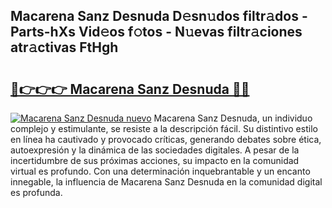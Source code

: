 ## Macarena Sanz Desnuda D𝚎sn𝚞dos filtr𝚊dos - Parts-hXs Vid𝚎os f𝚘tos - N𝚞evas filtr𝚊ciones atr𝚊ctivas FtHgh

# <h2><a href="http://mb0nc1.tromn.icu/?c=Macarena+Sanz+Desnuda">🔗👉👉👉 Macarena Sanz Desnuda 🔗🔗</a></h2>

[![Macarena Sanz Desnuda nuevo](https://i.imgur.com/pEAQMta.gif)](http://mb0nc1.tromn.icu/?c=Macarena+Sanz+Desnuda)
Macarena Sanz Desnuda, un individuo complejo y estimulante, se resiste a la descripción fácil. Su distintivo estilo en línea ha cautivado y provocado críticas, generando debates sobre ética, autoexpresión y la dinámica de las sociedades digitales. A pesar de la incertidumbre de sus próximas acciones, su impacto en la comunidad virtual es profundo. Con una determinación inquebrantable y un encanto innegable, la influencia de Macarena Sanz Desnuda en la comunidad digital es profunda.
